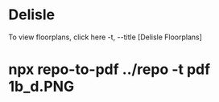 # Delisle
To view floorplans, click here
-t, --title [Delisle Floorplans]
# npx repo-to-pdf ../repo -t pdf 1b_d.PNG
